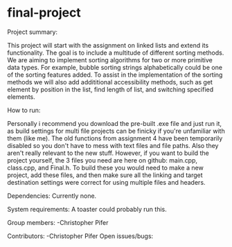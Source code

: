 # final-project

Project summary:

  This project will start with the assignment on linked lists and extend its functionality. The goal is to include a multitude of different sorting methods. We are aiming to implement sorting algorithms for two or more primitive data types. For example, bubble sorting strings alphabetically could be one of the sorting features added. To assist in the implementation of the sorting methods we will also add addititional accessibility methods, such as get element by position in the list, find length of list, and switching specified elements.
  
How to run:

  Personally i recommend you download the pre-built .exe file and just run it, as build settings for multi file projects can be finicky if you're unfamiliar with them (like me). The old functions from assignment 4 have been temporarily disabled so you don't have to mess with text files and file paths. Also they aren't really relevant to the new stuff.
  However, if you want to build the project yourself, the 3 files you need are here on github: main.cpp, class.cpp, and Final.h. To build these you would need to make a new project, add these files, and then make sure all the linking and target destination settings were correct for using multiple files and headers.

Dependencies:
  Currently none.

System requirements:
  A toaster could probably run this.  
  
Group members:
  -Christopher Pifer

Contributors:
  -Christopher Pifer
Open issues/bugs:
